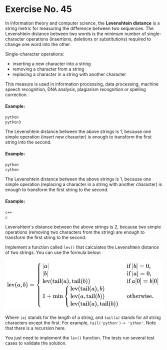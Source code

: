 # Exercise No. 45

In information theory and computer science, the **Levenshtein distance** is a string metric for measuring the difference between two sequences. The Levenshtein distance between two words is the minimum number of single-character operations (insertions, deletions or substitutions) required to change one word into the other.

Single-character operations:
-   inserting a new character into a string
-   removing a character from a string
-   replacing a character in a string with another character

This measure is used in information processing, data processing, machine speech recognition, DNA analysis, plagiarism recognition or spelling correction.


#### Example:
    python
    python3

The Levenshtein distance between the above strings is 1, because one simple operation (insert new character) is enough to transform the first string into the second.

#### Example:
    python
    cython

The Levenshtein distance between the above strings is 1, because one simple operation (replacing a character in a string with another character) is enough to transform the first string to the second.

#### Example:
    c++
    c


Levenshtein's distance between the above strings is 2, because two simple operations (removing two characters from the string) are enough to transform the first string to the second.

Implement a function called `lev()` that calculates the Levenshtein distance of two strings. You can use the formula below:

![Levenshtein's distance Equation](./2021-04-15_13-29-22-80311d51ae1185983b96dec82eead7ee.png)

Where `|a|` stands for the length of a string, and `tail(a)` stands for all string characters except the first. For example, `tail('python')-> 'ython'`. Note that there is a recursion here.


You just need to implement the `lev()` function. The tests run several test cases to validate the solution.